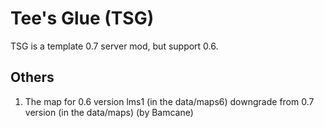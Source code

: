 Tee's Glue (TSG)
=========
TSG is a template 0.7 server mod, but support 0.6.

## Others
1. The map for 0.6 version lms1 (in the data/maps6) downgrade from 0.7 version (in the data/maps) (by Bamcane)